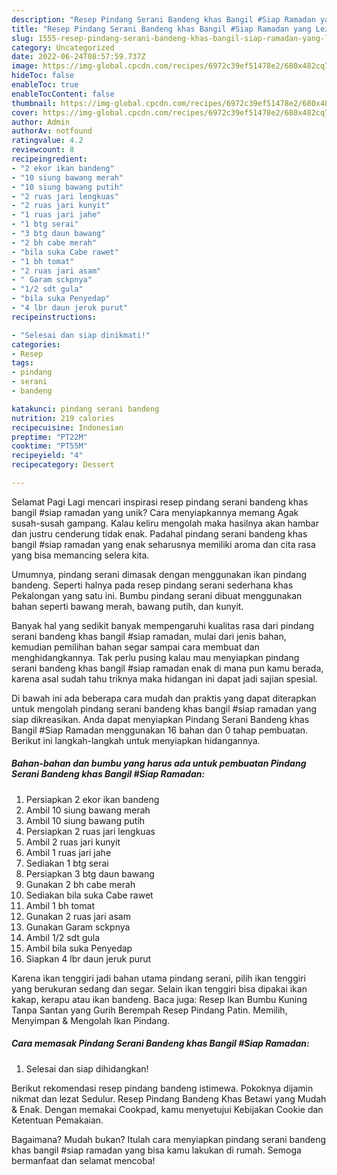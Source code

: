 ```yaml
---
description: "Resep Pindang Serani Bandeng khas Bangil #Siap Ramadan yang Lezat, Sempurna"
title: "Resep Pindang Serani Bandeng khas Bangil #Siap Ramadan yang Lezat, Sempurna"
slug: 1555-resep-pindang-serani-bandeng-khas-bangil-siap-ramadan-yang-lezat-sempurna
category: Uncategorized
date: 2022-06-24T08:57:59.737Z
image: https://img-global.cpcdn.com/recipes/6972c39ef51478e2/680x482cq70/pindang-serani-bandeng-khas-bangil-siap-ramadan-foto-resep-utama.jpg
hideToc: false
enableToc: true
enableTocContent: false
thumbnail: https://img-global.cpcdn.com/recipes/6972c39ef51478e2/680x482cq70/pindang-serani-bandeng-khas-bangil-siap-ramadan-foto-resep-utama.jpg
cover: https://img-global.cpcdn.com/recipes/6972c39ef51478e2/680x482cq70/pindang-serani-bandeng-khas-bangil-siap-ramadan-foto-resep-utama.jpg
author: Admin
authorAv: notfound
ratingvalue: 4.2
reviewcount: 8
recipeingredient:
- "2 ekor ikan bandeng"
- "10 siung bawang merah"
- "10 siung bawang putih"
- "2 ruas jari lengkuas"
- "2 ruas jari kunyit"
- "1 ruas jari jahe"
- "1 btg serai"
- "3 btg daun bawang"
- "2 bh cabe merah"
- "bila suka Cabe rawet"
- "1 bh tomat"
- "2 ruas jari asam"
- " Garam sckpnya"
- "1/2 sdt gula"
- "bila suka Penyedap"
- "4 lbr daun jeruk purut"
recipeinstructions:

- "Selesai dan siap dinikmati!"
categories:
- Resep
tags:
- pindang
- serani
- bandeng

katakunci: pindang serani bandeng 
nutrition: 219 calories
recipecuisine: Indonesian
preptime: "PT22M"
cooktime: "PT55M"
recipeyield: "4"
recipecategory: Dessert

---
```



Selamat Pagi Lagi mencari inspirasi resep pindang serani bandeng khas bangil #siap ramadan yang unik? Cara menyiapkannya memang Agak susah-susah gampang. Kalau keliru mengolah maka hasilnya akan hambar dan justru cenderung tidak enak. Padahal pindang serani bandeng khas bangil #siap ramadan yang enak seharusnya memiliki aroma dan cita rasa yang bisa memancing selera kita.


Umumnya, pindang serani dimasak dengan menggunakan ikan pindang bandeng. Seperti halnya pada resep pindang serani sederhana khas Pekalongan yang satu ini. Bumbu pindang serani dibuat menggunakan bahan seperti bawang merah, bawang putih, dan kunyit.

Banyak hal yang sedikit banyak mempengaruhi kualitas rasa dari pindang serani bandeng khas bangil #siap ramadan, mulai dari jenis bahan, kemudian pemilihan bahan segar sampai cara membuat dan menghidangkannya. Tak perlu pusing kalau mau menyiapkan pindang serani bandeng khas bangil #siap ramadan enak di mana pun kamu berada, karena asal sudah tahu triknya maka hidangan ini dapat jadi sajian spesial.


Di bawah ini ada beberapa cara mudah dan praktis yang dapat diterapkan untuk mengolah pindang serani bandeng khas bangil #siap ramadan yang siap dikreasikan. Anda dapat menyiapkan Pindang Serani Bandeng khas Bangil #Siap Ramadan menggunakan 16 bahan dan 0 tahap pembuatan. Berikut ini langkah-langkah untuk menyiapkan hidangannya.

<!--inarticleads1-->

##### Bahan-bahan dan bumbu yang harus ada untuk pembuatan Pindang Serani Bandeng khas Bangil #Siap Ramadan:

1. Persiapkan 2 ekor ikan bandeng
1. Ambil 10 siung bawang merah
1. Ambil 10 siung bawang putih
1. Persiapkan 2 ruas jari lengkuas
1. Ambil 2 ruas jari kunyit
1. Ambil 1 ruas jari jahe
1. Sediakan 1 btg serai
1. Persiapkan 3 btg daun bawang
1. Gunakan 2 bh cabe merah
1. Sediakan bila suka Cabe rawet
1. Ambil 1 bh tomat
1. Gunakan 2 ruas jari asam
1. Gunakan  Garam sckpnya
1. Ambil 1/2 sdt gula
1. Ambil bila suka Penyedap
1. Siapkan 4 lbr daun jeruk purut


Karena ikan tenggiri jadi bahan utama pindang serani, pilih ikan tenggiri yang berukuran sedang dan segar. Selain ikan tenggiri bisa dipakai ikan kakap, kerapu atau ikan bandeng. Baca juga: Resep Ikan Bumbu Kuning Tanpa Santan yang Gurih Berempah Resep Pindang Patin. Memilih, Menyimpan &amp; Mengolah Ikan Pindang. 

<!--inarticleads2-->

##### Cara memasak Pindang Serani Bandeng khas Bangil #Siap Ramadan:


1. Selesai dan siap dihidangkan!

Berikut rekomendasi resep pindang bandeng istimewa. Pokoknya dijamin nikmat dan lezat Sedulur. Resep Pindang Bandeng Khas Betawi yang Mudah &amp; Enak. Dengan memakai Cookpad, kamu menyetujui Kebijakan Cookie dan Ketentuan Pemakaian. 

Bagaimana? Mudah bukan? Itulah cara menyiapkan pindang serani bandeng khas bangil #siap ramadan yang bisa kamu lakukan di rumah. Semoga bermanfaat dan selamat mencoba!
